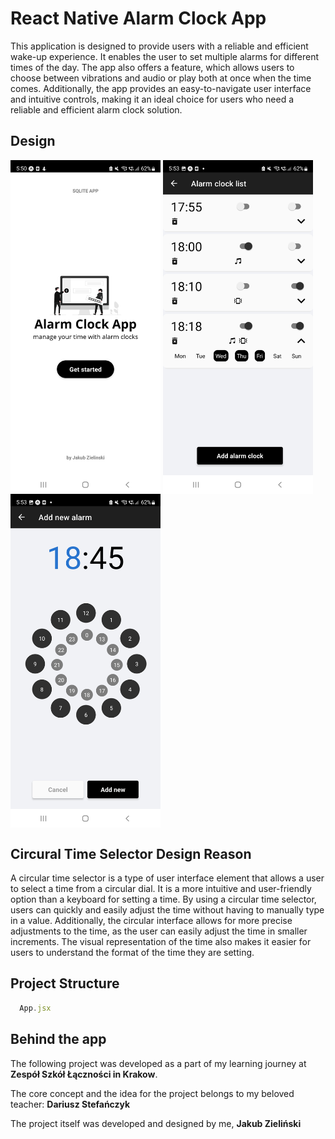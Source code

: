 # React Native Alarm Clock App

This application is designed to provide users with a reliable and efficient wake-up experience. It enables the user to set multiple alarms for different times of the day. The app also offers a feature, which allows users to choose between vibrations and audio or play both at once when the time comes. Additionally, the app provides an easy-to-navigate user interface and intuitive controls, making it an ideal choice for users who need a reliable and efficient alarm clock solution.

## Design

<div>
<img align=top src="https://raw.githubusercontent.com/jzielinski47/react-native-alarm-clock-app/master/assets/screenshots/Screenshot_20221220-175014.jpg" width="240">
<img align=top src="https://raw.githubusercontent.com/jzielinski47/react-native-alarm-clock-app/master/assets/screenshots/Screenshot_20221220-175301.jpg" width="240">
<img align=top src="https://raw.githubusercontent.com/jzielinski47/react-native-alarm-clock-app/master/assets/screenshots/Screenshot_20221220-175323.jpg" width="240">
</div>

## Circural Time Selector Design Reason
A circular time selector is a type of user interface element that allows a user to select a time from a circular dial. It is a more intuitive and user-friendly option than a keyboard for setting a time. By using a circular time selector, users can quickly and easily adjust the time without having to manually type in a value. Additionally, the circular interface allows for more precise adjustments to the time, as the user can easily adjust the time in smaller increments. The visual representation of the time also makes it easier for users to understand the format of the time they are setting.

## Project Structure

```jsx
  App.jsx
```
## Behind the app 
The following project was developed as a part of my learning journey at **Zespół Szkół Łączności in Krakow**.

The core concept and the idea for the project belongs to my beloved teacher: **Dariusz Stefańczyk**

The project itself was developed and designed by me, **Jakub Zieliński**
